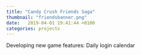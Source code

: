 ```yaml
---
title: "Candy Crush Friends Saga"
thumbnail: "friendsbanner.png" 
date:   2019-04-01 19:41:44 +0100
categories: projects
---
```

Developing new game features: Daily login calendar
<!-- <br>
<br>
<br>
April 2019 – July 2019<br>
<strong>Technologies:</strong> C++ -->